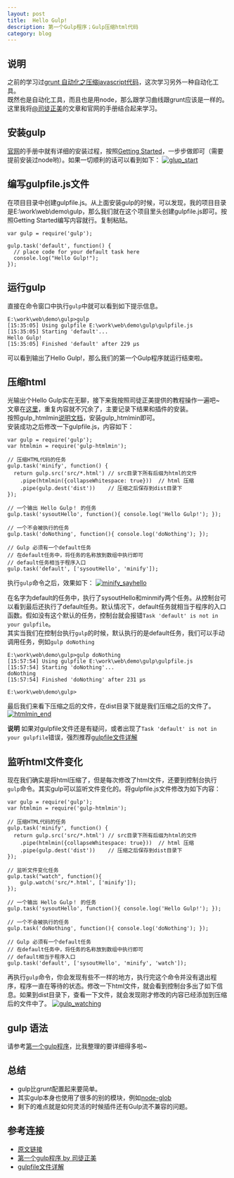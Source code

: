 ```yaml
---
layout: post
title:  Hello Gulp!
description: 第一个Gulp程序；Gulp压缩html代码
category: blog
---
```


## 说明
之前的学习过[grunt 自动化之压缩javascript代码][grunt_uglify]，这次学习另外一种自动化工具。  
既然也是自动化工具，而且也是用node，那么跟学习曲线跟grunt应该是一样的。这里我将[@司徒正美](http://weibo.com/jslouvre)的文章和官网的手册结合起来学习。

## 安装gulp
[官网][gulpjs]的手册中就有详细的安装过程，按照[Getting Started][getting-started]，一步步做即可（需要提前安装过node哟）。如果一切顺利的话可以看到如下：
[![glup_start][glup_start]][glup_start]

## 编写gulpfile.js文件
在项目目录中创建gulpfile.js。从上面安装gulp的时候，可以发现，我的项目目录是E:\work\web\demo\gulp，那么我们就在这个项目里头创建gulpfile.js即可。按照Getting Started编写内容就行。复制粘贴。

	var gulp = require('gulp');

	gulp.task('default', function() {
	  // place code for your default task here
	  console.log("Hello Gulp!");
	});

## 运行gulp
直接在命令窗口中执行`gulp`中就可以看到如下提示信息。

	E:\work\web\demo\gulp>gulp
	[15:35:05] Using gulpfile E:\work\web\demo\gulp\gulpfile.js
	[15:35:05] Starting 'default'...
	Hello Gulp!
	[15:35:05] Finished 'default' after 229 μs

可以看到输出了Hello Gulp!，那么我们的第一个Gulp程序就运行结束啦。

## 压缩html
光输出个Hello Gulp实在无聊，接下来我按照司徒正美提供的教程操作一遍吧~   
文章在[这里][4286638]，重复内容就不冗余了，主要记录下结果和插件的安装。  
按照gulp_htmlmin[说明文档][gulp_htmlmin]，安装gulp_htmlmin即可。  
安装成功之后修改一下gulpfile.js，内容如下：
	
	var gulp = require('gulp');
	var htmlmin = require('gulp-htmlmin');
	 
	// 压缩HTML代码的任务
	gulp.task('minify', function() {
	  return gulp.src('src/*.html')	// src目录下所有后缀为html的文件
	    .pipe(htmlmin({collapseWhitespace: true}))	// html 压缩
	    .pipe(gulp.dest('dist'))	// 压缩之后保存到dist目录下
	});

	// 一个输出 Hello Gulp！ 的任务
	gulp.task('sysoutHello', function(){ console.log('Hello Gulp!'); });

	// 一个不会被执行的任务
	gulp.task('doNothing', function(){ console.log('doNothing'); });

	// Gulp 必须有一个default任务
	// 在default任务中，将任务的名称放到数组中执行即可
	// default任务相当于程序入口
	gulp.task('default', ['sysoutHello', 'minify']);

执行`gulp`命令之后，效果如下：
[![minify_sayhello][minify_sayhello]][minify_sayhello]

在名字为default的任务中，执行了sysoutHello和minmify两个任务。从控制台可以看到最后还执行了default任务。默认情况下，default任务就相当于程序的入口函数。假如没有这个默认的任务，控制台就会报错`Task 'default' is not in your gulpfile`。  
其实当我们在控制台执行`gulp`的时候，默认执行的是default任务，我们可以手动调用任务，例如`gulp doNothing`

	E:\work\web\demo\gulp>gulp doNothing
	[15:57:54] Using gulpfile E:\work\web\demo\gulp\gulpfile.js
	[15:57:54] Starting 'doNothing'...
	doNothing
	[15:57:54] Finished 'doNothing' after 231 μs

	E:\work\web\demo\gulp>

最后我们来看下压缩之后的文件，在dist目录下就是我们压缩之后的文件了。
[![htmlmin_end][htmlmin_end]][htmlmin_end]

**说明**
如果对gulpfile文件还是有疑问，或者出现了`Task 'default' is not in your gulpfile`错误，强烈推荐[gulpfile文件详解][9540447] 

## 监听html文件变化
现在我们确实是将html压缩了，但是每次修改了html文件，还要到控制台执行`gulp`命令。其实gulp可以监听文件变化的。将gulpfile.js文件修改为如下内容：
	
	var gulp = require('gulp');
	var htmlmin = require('gulp-htmlmin');
	 
	// 压缩HTML代码的任务
	gulp.task('minify', function() {
	  return gulp.src('src/*.html')	// src目录下所有后缀为html的文件
	    .pipe(htmlmin({collapseWhitespace: true}))	// html 压缩
	    .pipe(gulp.dest('dist'))	// 压缩之后保存到dist目录下
	});

	// 监听文件变化任务
	gulp.task("watch", function(){
		gulp.watch('src/*.html', ['minify']);
	});

	// 一个输出 Hello Gulp！ 的任务
	gulp.task('sysoutHello', function(){ console.log('Hello Gulp!'); });

	// 一个不会被执行的任务
	gulp.task('doNothing', function(){ console.log('doNothing'); });

	// Gulp 必须有一个default任务
	// 在default任务中，将任务的名称放到数组中执行即可
	// default相当于程序入口
	gulp.task('default', ['sysoutHello', 'minify', 'watch']);

再执行`gulp`命令，你会发现有些不一样的地方，执行完这个命令并没有退出程序，程序一直在等待的状态。修改一下html文件，就会看到控制台多出了如下信息。如果到dist目录下，查看一下文件，就会发现刚才修改的内容已经添加到压缩后的文件中了。
[![gulp_watching][gulp_watching]][gulp_watching]

## gulp 语法
请参考[第一个gulp程序][4286638]，比我整理的要详细得多啦~

## 总结
- gulp比grunt配置起来要简单。
- 其实gulp本身也使用了很多的别的模块，例如[node-glob][node-glob]
- 剩下的难点就是如何灵活的时候插件还有Gulp流不兼容的问题。

## 参考连接
- [原文链接][grunt_uglify]
- [第一个gulp程序 by 司徒正美][4286638]
- [gulpfile文件详解][9540447]


[grunt_uglify]:    http://siberiawolf.com/grunt_uglify/
[4286638]:    http://www.cnblogs.com/rubylouvre/p/4286638.html
[gulpjs]:    https://github.com/gulpjs/gulp
[getting-started]:    https://github.com/gulpjs/gulp/blob/master/docs/getting-started.md
[glup_start]:    http://siberiawolf.qiniudn.com/@/images/grunt_uglify/glup_start.png
[gulp_htmlmin]:    https://github.com/jonschlinkert/gulp-htmlmin
[minify_sayhello]:    http://siberiawolf.qiniudn.com/@/images/grunt_uglify/minify_sayhello.png
[9540447]:    https://gist.github.com/chantastic/9540447
[htmlmin_end]:    http://siberiawolf.qiniudn.com/@/images/grunt_uglify/htmlmin_end.png
[gulp_watching]:    http://siberiawolf.qiniudn.com/@/images/grunt_uglify/gulp_watching.png
[node-glob]:    https://github.com/isaacs/node-glob





